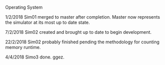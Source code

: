 Operating System

1/2/2018
Sim01 merged to master after completion. Master now represents the simulator at
its most up to date state.

7/2/2018
Sim02 created and brought up to date to begin development.

22/2/2018
Sim02 probably finished pending the methodology for counting memory runtime.

4/4/2018
Simo3 done. ggez.
